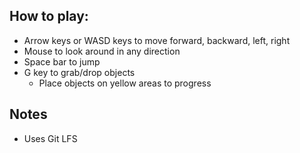 ## How to play:
- Arrow keys or WASD keys to move forward, backward, left, right
- Mouse to look around in any direction
- Space bar to jump
- G key to grab/drop objects
  - Place objects on yellow areas to progress 

## Notes
- Uses Git LFS


